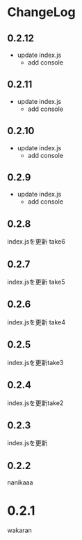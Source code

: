 # ChangeLog

## 0.2.12
* update index.js
  * add console

## 0.2.11
* update index.js
  * add console

## 0.2.10
* update index.js
  * add console

## 0.2.9
* update index.js
  * add console

## 0.2.8
index.jsを更新 take6

## 0.2.7
index.jsを更新 take5

## 0.2.6
index.jsを更新 take4

## 0.2.5
index.jsを更新take3

## 0.2.4
index.jsを更新take2

## 0.2.3
index.jsを更新

## 0.2.2
nanikaaa

# 0.2.1
wakaran

